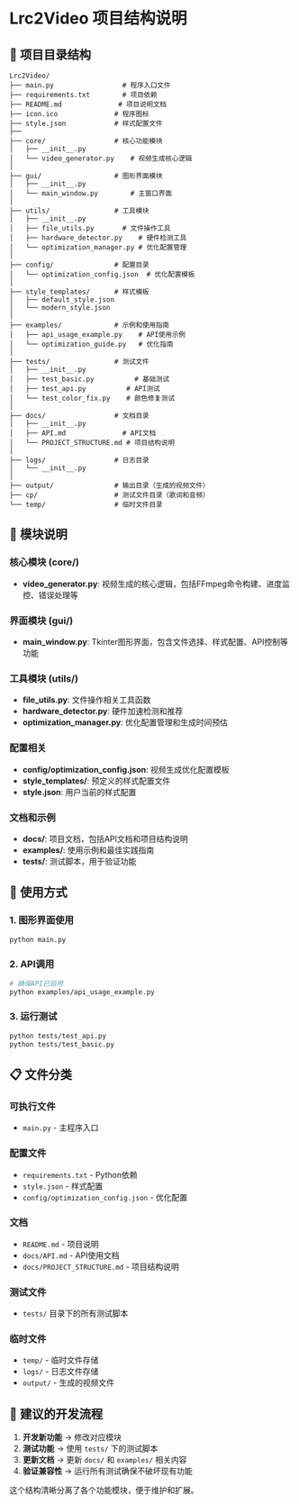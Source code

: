# Lrc2Video 项目结构说明

## 📁 项目目录结构

```
Lrc2Video/
├── main.py                 # 程序入口文件
├── requirements.txt        # 项目依赖
├── README.md              # 项目说明文档
├── icon.ico              # 程序图标
├── style.json            # 样式配置文件
├──
├── core/                 # 核心功能模块
│   ├── __init__.py
│   └── video_generator.py    # 视频生成核心逻辑
│
├── gui/                  # 图形界面模块
│   ├── __init__.py
│   └── main_window.py        # 主窗口界面
│
├── utils/                # 工具模块
│   ├── __init__.py
│   ├── file_utils.py       # 文件操作工具
│   ├── hardware_detector.py    # 硬件检测工具
│   └── optimization_manager.py # 优化配置管理
│
├── config/               # 配置目录
│   └── optimization_config.json  # 优化配置模板
│
├── style_templates/      # 样式模板
│   ├── default_style.json
│   └── modern_style.json
│
├── examples/             # 示例和使用指南
│   ├── api_usage_example.py    # API使用示例
│   └── optimization_guide.py   # 优化指南
│
├── tests/                # 测试文件
│   ├── __init__.py
│   ├── test_basic.py          # 基础测试
│   ├── test_api.py          # API测试
│   └── test_color_fix.py    # 颜色修复测试
│
├── docs/                 # 文档目录
│   ├── __init__.py
│   ├── API.md              # API文档
│   └── PROJECT_STRUCTURE.md # 项目结构说明
│
├── logs/                 # 日志目录
│   └── __init__.py
│
├── output/               # 输出目录（生成的视频文件）
├── cp/                   # 测试文件目录（歌词和音频）
└── temp/                 # 临时文件目录
```

## 🎯 模块说明

### 核心模块 (core/)
- **video_generator.py**: 视频生成的核心逻辑，包括FFmpeg命令构建、进度监控、错误处理等

### 界面模块 (gui/)
- **main_window.py**: Tkinter图形界面，包含文件选择、样式配置、API控制等功能

### 工具模块 (utils/)
- **file_utils.py**: 文件操作相关工具函数
- **hardware_detector.py**: 硬件加速检测和推荐
- **optimization_manager.py**: 优化配置管理和生成时间预估

### 配置相关
- **config/optimization_config.json**: 视频生成优化配置模板
- **style_templates/**: 预定义的样式配置文件
- **style.json**: 用户当前的样式配置

### 文档和示例
- **docs/**: 项目文档，包括API文档和项目结构说明
- **examples/**: 使用示例和最佳实践指南
- **tests/**: 测试脚本，用于验证功能

## 🚀 使用方式

### 1. 图形界面使用
```bash
python main.py
```

### 2. API调用
```bash
# 确保API已启用
python examples/api_usage_example.py
```

### 3. 运行测试
```bash
python tests/test_api.py
python tests/test_basic.py
```

## 📋 文件分类

### 可执行文件
- `main.py` - 主程序入口

### 配置文件
- `requirements.txt` - Python依赖
- `style.json` - 样式配置
- `config/optimization_config.json` - 优化配置

### 文档
- `README.md` - 项目说明
- `docs/API.md` - API使用文档
- `docs/PROJECT_STRUCTURE.md` - 项目结构说明

### 测试文件
- `tests/` 目录下的所有测试脚本

### 临时文件
- `temp/` - 临时文件存储
- `logs/` - 日志文件存储
- `output/` - 生成的视频文件

## 🔄 建议的开发流程

1. **开发新功能** → 修改对应模块
2. **测试功能** → 使用 `tests/` 下的测试脚本
3. **更新文档** → 更新 `docs/` 和 `examples/` 相关内容
4. **验证兼容性** → 运行所有测试确保不破坏现有功能

这个结构清晰分离了各个功能模块，便于维护和扩展。